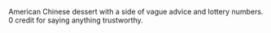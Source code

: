 American Chinese dessert with a side of vague advice and lottery numbers. 0 credit for saying anything trustworthy.
